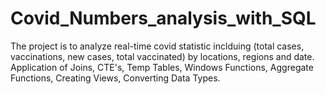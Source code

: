 # Covid_Numbers_analysis_with_SQL
The project is to analyze real-time covid statistic inclduing (total cases, vaccinations, new cases, total vaccinated) by locations, regions and date.
Application of  Joins, CTE's, Temp Tables, Windows Functions, Aggregate Functions, Creating Views, Converting Data Types.
